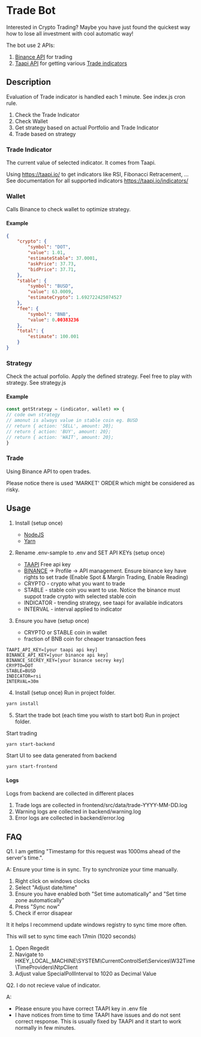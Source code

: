 # Trade Bot
Interested in Crypto Trading?
Maybe you have just found the quickest way how to lose all investment with cool automatic way!

The bot use 2 APIs:
1. [Binance API](https://binance-docs.github.io/apidocs/spot/en/#introduction) for trading
2. [Taapi API](https://taapi.io/documentation/integration/direct/) for getting various [Trade indicators](https://taapi.io/indicators/)

## Description
Evaluation of Trade indicator is handled each 1 minute. See index.js cron rule.

1. Check the Trade Indicator
2. Check Wallet
3. Get strategy based on actual Portfolio and Trade Indicator
4. Trade based on strategy

### Trade Indicator
The current value of selected indicator. It comes from Taapi.

Using https://taapi.io/ to get indicators like RSI, Fibonacci Retracement, ...
See documentation for all supported indicators https://taapi.io/indicators/

### Wallet
Calls Binance to check wallet to optimize strategy.

#### Example

```json
{
    "crypto": {
        "symbol": "DOT",
        "value": 1.01,
        "estimateStable": 37.0001,
        "askPrice": 37.73,
        "bidPrice": 37.71,
    },
    "stable": {
        "symbol": "BUSD",
        "value": 63.0009,
        "estimateCrypto": 1.692722425074527
    },
    "fee": {
        "symbol": "BNB",
        "value": 0.00383236
    },
    "total": {
        "estimate": 100.001
    }
}
```

### Strategy
Check the actual porfolio.
Apply the defined strategy.
Feel free to play with strategy.
See strategy.js


#### Example
```js
const getStrategy = (indicator, wallet) => {
// code own strategy
// amonut is always value in stable coin eg. BUSD
// return { action: 'SELL', amount: 20};
// return { action: 'BUY', amount: 20};
// return { action: 'WAIT', amount: 20};
}
```

### Trade
Using Binance API to open trades.

Please notice there is used 'MARKET' ORDER which might be considered as risky. 

## Usage
1. Install (setup once) 
    * [NodeJS](https://nodejs.org/en/)
    * [Yarn](https://classic.yarnpkg.com/en/docs/install/)

2. Rename .env-sample to .env and SET API KEYs (setup once)
    * [TAAPI](https://taapi.io/) Free api key 
    * [BINANCE](https://www.binance.com/en) -> Profile -> API management. Ensure binance key have rights to set trade (Enable Spot & Margin Trading, Enable Reading)
    * CRYPTO - crypto what you want to trade
    * STABLE - stable coin you want to use. Notice the binance must suppot trade crypto with selected stable coin
    * INDICATOR - trending strategy, see taapi for available indicators
    * INTERVAL - interval applied to indicator

3. Ensure you have (setup once)
    * CRYPTO or STABLE coin in wallet
    * fraction of BNB coin for cheaper transaction fees

```
TAAPI_API_KEY=[your taapi api key]
BINANCE_API_KEY=[your binance api key]
BINANCE_SECREY_KEY=[your binance secrey key]
CRYPTO=DOT
STABLE=BUSD
INDICATOR=rsi
INTERVAL=30m
```
4. Install (setup once)
Run in project folder.

```bash
yarn install
```

5. Start the trade bot (each time you wisth to start bot)
Run in project folder.

Start trading
```bash
yarn start-backend
```

Start UI to see data generated from backend
```bash
yarn start-frontend
```

#### Logs
Logs from backend are collected in different places

1. Trade logs are collected in frontend/src/data/trade-YYYY-MM-DD.log
2. Warning logs are collected in backend/warning.log
3. Error logs are collected in backend/error.log


## FAQ
Q1. I am getting "Timestamp for this request was 1000ms ahead of the server's time.".

A: Ensure your time is in sync. Try to synchronize your time manually.
1. Right click on windows clocks
2. Select "Adjust date/time"
3. Ensure you have enabled both "Set time automatically" and "Set time zone automatically"
3. Press "Sync now"
4. Check if error disapear

It it helps I recommend update windows registry to sync time more often.

This will set to sync time each 17min (1020 seconds)
1. Open Regedit
2. Navigate to HKEY_LOCAL_MACHINE\SYSTEM\CurrentControlSet\Services\W32Time\TimeProviders\NtpClient
3. Adjust value SpecialPollInterval to 1020 as Decimal Value

Q2. I do not recieve value of indicator.

A: 
- Please ensure you have correct TAAPI key in .env file
- I have notices from time to time TAAPI have issues and do not sent correct response. This is usually fixed by TAAPI and it start to work normally in few minutes.
